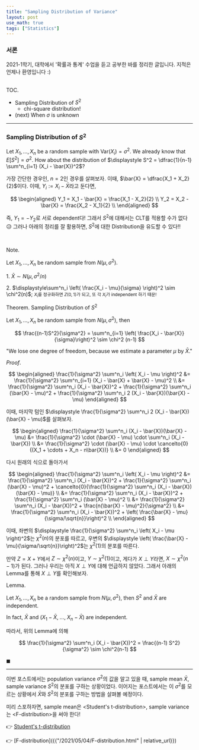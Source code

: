 ```yaml
---
title: "Sampling Distribution of Variance"
layout: post
use_math: true
tags: ["Statistics"]
---
```


### 서론
2021-1학기, 대학에서 '확률과 통계' 수업을 듣고 공부한 바를 정리한 글입니다. 지적은 언제나 환영입니다 :)

<br><span class="statement-title">TOC.</span><br>

- Sampling Distribution of $S^2$
  - chi-square distribution!
- (next) When $\sigma$ is unknown


<hr/>

### Sampling Distribution of $S^2$

Let $X_1, \dots, X_n$ be a random sample with $\text{Var}(X_i) = \sigma^2$. We already know that $E[S^2] = \sigma^2$. How about the distribution of $\displaystyle S^2 = \dfrac{1}{n-1} \sum^n_{i=1} (X_i - \bar{X})^2$?

가장 간단한 경우인, $n=2$인 경우를 살펴보자. 이때, $\bar{X} = \dfrac{X_1 + X_2}{2}$이다. 이때, $Y_i := X_i - \bar{X}$라고 둔다면,

$$
\begin{aligned}
    Y_1 = X_1 - \bar{X} = \frac{X_1 - X_2}{2} \\
    Y_2 = X_2 - \bar{X} = \frac{X_2 - X_1}{2} \\
\end{aligned}
$$

즉, $Y_1 = - Y_2$로 서로 dependent다! 그래서 $S^2$에 대해서는 CLT를 적용할 수가 없다 😥 그러나 아래의 정리를 잘 활용하면, $S^2$에 대한 Distribution을 유도할 수 있다!!

<br/>

<span class="statement-title">Note.</span><br>

Let $X_1, \dots, X_n$ be random sample from $N(\mu, \sigma^2)$.

1\. $\bar{X} \sim N\left( \mu, \sigma^2/n\right)$

2\. $\displaystyle\sum^n_i \left( \frac{X_i - \mu}{\sigma} \right)^2 \sim \chi^2(n)$; <small>$X_i$를 정규화하면 $Z(0, 1)$가 되고, 또 각 $X_i$가 independent 하기 때문!</small>

<div class="theorem" markdown="1">


<span class="statement-title">Theorem.</span> Sampling Distribution of $S^2$<br>

Let $X_1, \dots, X_n$ be random sample from $N(\mu, \sigma^2)$, then

$$
\frac{(n-1)S^2}{\sigma^2} = \sum^n_{i=1} \left( \frac{X_i - \bar{X}}{\sigma}\right)^2 \sim \chi^2 (n-1)
$$

"We lose one degree of freedom, because we estimate a parameter $\mu$ by $\bar{X}$."

</div>

<div class="math-statement" markdown="1">

<span class="statement-title">*Proof*.</span><br>

$$
\begin{aligned}
\frac{1}{\sigma^2} \sum^n_i \left( X_i - \mu \right)^2 &= \frac{1}{\sigma^2} \sum^n_{i=1} (X_i - \bar{X} + \bar{X} - \mu)^2 \\
&= \frac{1}{\sigma^2} \sum^n_i (X_i - \bar{X})^2 + \frac{1}{\sigma^2} \sum^n_i (\bar{X} - \mu)^2 + \frac{1}{\sigma^2} \sum^n_i 2 (X_i - \bar{X})(\bar{X} - \mu)
\end{aligned}
$$

이때, 마지막 텀인 $\displaystyle \frac{1}{\sigma^2} \sum^n_i 2 (X_i - \bar{X})(\bar{X} - \mu)$를 살펴보자.

$$
\begin{aligned}
\frac{1}{\sigma^2} \sum^n_i (X_i - \bar{X})(\bar{X} - \mu) &= \frac{1}{\sigma^2} \cdot (\bar{X} - \mu) \cdot \sum^n_i (X_i - \bar{X}) \\
&= \frac{1}{\sigma^2} \cdot (\bar{X} - \mu) \cdot \cancelto{0}{(X_1 + \cdots + X_n - n\bar{X})} \\
&= 0
\end{aligned}
$$

다시 원래의 식으로 돌아가서

$$
\begin{aligned}
\frac{1}{\sigma^2} \sum^n_i \left( X_i - \mu \right)^2 
&= \frac{1}{\sigma^2} \sum^n_i (X_i - \bar{X})^2 + \frac{1}{\sigma^2} \sum^n_i (\bar{X} - \mu)^2 + \cancelto{0}{\frac{1}{\sigma^2} \sum^n_i (X_i - \bar{X})(\bar{X} - \mu)} \\
&= \frac{1}{\sigma^2} \sum^n_i (X_i - \bar{X})^2 + \frac{1}{\sigma^2} \sum^n_i (\bar{X} - \mu)^2 \\
&= \frac{1}{\sigma^2} \sum^n_i (X_i - \bar{X})^2 + \frac{n(\bar{X} - \mu)^2}{\sigma^2} \\
&= \frac{1}{\sigma^2} \sum^n_i (X_i - \bar{X})^2 + \left( \frac{\bar{X} - \mu}{\sigma/\sqrt{n}}\right)^2 \\
\end{aligned}
$$

이때, 좌변의 $\displaystyle \frac{1}{\sigma^2} \sum^n_i \left( X_i - \mu \right)^2$는 $\chi^2(n)$의 분포를 따르고, 우변의 $\displaystyle \left( \frac{\bar{X} - \mu}{\sigma/\sqrt{n}}\right)^2$는 $\chi^2(1)$의 분포를 따른다.

만약 $Z = X + Y$에서 $Z \sim \chi^2(n)$이고, $Y \sim \chi^2(1)$이고, 게다가 $X \perp Y$라면, $X \sim \chi^2(n-1)$가 된다. 그러나 우리는 아직 $X \perp Y$에 대해 언급하지 않았다. 그래서 아래의 Lemma를 통해 $X \perp Y$를 확인해보자.

<div class="statement" markdown="1">

<span class="statement-title">Lemma.</span><br>

Let $X_1, \dots, X_n$ be a random sample from $N(\mu, \sigma^2)$, then $S^2$ and $\bar{X}$ are independent.

In fact, $\bar{X}$ and $(X_1 - \bar{X}, \; \dots, \; X_n - \bar{X})$ are independent.

</div>

따라서, 위의 Lemma에 의해 

$$
\frac{1}{\sigma^2} \sum^n_i (X_i - \bar{X})^2  = \frac{(n-1) S^2}{\sigma^2} \sim \chi^2(n-1)
$$

$\blacksquare$

</div>

<hr/>

이번 포스트에서는 population variance $\sigma^2$의 값을 알고 있을 때, sample mean $\bar{X}$, sample variance $S^2$의 분포를 구하는 상황이었다. 이어지는 포스트에서는 이 $\sigma^2$를 모르는 상황에서 $\bar{X}$와 $S^2$의 분포를 구하는 방법을 살펴볼 예정이다. 

미리 스포하자면, sample mean은 \<Student's t-distribution\>, sample variance는 \<F-distribution\>을 써야 한다!

👉 [Student's t-distribution]({{"/2021/04/27/student-t-distribution.html"}})

👉 [F-distribution]({{"/2021/05/04/F-distribution.html" | relative_url}})


